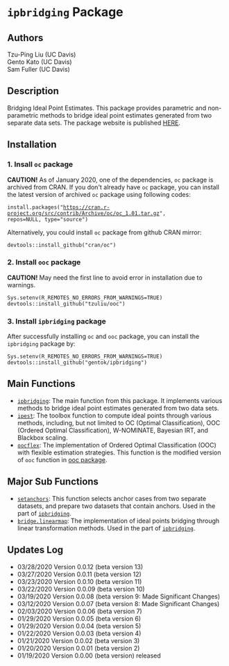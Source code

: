 # <code>ipbridging</code> Package

## Authors

Tzu-Ping Liu (UC Davis) <br>
Gento Kato (UC Davis) <br>
Sam Fuller (UC Davis)

## Description

Bridging Ideal Point Estimates. This package provides parametric and non-parametric methods to bridge ideal point estimates generated from two separate data sets. 
The package website is published [HERE](https://gentok.github.io/ipbridging/).

## Installation

### 1. Insall <code>oc</code> package

<b>CAUTION!</b> As of January 2020, one of the dependencies, <code>oc</code> package is archived from CRAN. 
If you don't already have <code>oc</code> package, you can install the latest version of archived <code>oc</code> package using following codes:

<code>install.packages("https://cran.r-project.org/src/contrib/Archive/oc/oc_1.01.tar.gz", repos=NULL, type="source")</code>

Alternatively, you could install <code>oc</code> package from github CRAN mirror:

<code>devtools::install_github("cran/oc")</code>

### 2. Install <code>ooc</code> package

<b>CAUTION!</b> May need the first line to avoid error in installation due to warnings.

<code>Sys.setenv(R_REMOTES_NO_ERRORS_FROM_WARNINGS=TRUE)</code> <br>
<code>devtools::install_github("tzuliu/ooc")</code>

### 3. Install <code>ipbridging</code> package

After successfully installing <code>oc</code> and <code>ooc</code> package, you can install the <code>ipbridging</code> package by:

<code>Sys.setenv(R_REMOTES_NO_ERRORS_FROM_WARNINGS=TRUE)</code> <br>
<code>devtools::install_github("gentok/ipbridging")</code>

<!-- Also, in case you want to use GPU accelerated method to tune SVM parameters in <code>oocflex</code> function, you need to install <code>Rgtsvm</code> package (check the GitHub repository [HERE](https://github.com/Danko-Lab/Rgtsvm)). You need to have PC with NVIDIA GPU and Linux OS to install <code>Rgtsvm</code> package. -->

## Main Functions

* <code>[ipbridging](https://gentok.github.io/ipbridging/reference/ipbridging.html)</code>: The main function from this package. It implements various methods to bridge ideal point estimates generated from two data sets.
* <code>[ipest](https://gentok.github.io/ipbridging/reference/ipest.html)</code>: The toolbox function to compute ideal points through various methods, including, but not limited to OC (Optimal Classification), OOC (Ordered Optimal Classification), W-NOMINATE, Bayesian IRT, and Blackbox scaling.
* <code>[oocflex](https://gentok.github.io/ipbridging/reference/oocflex.html)</code>: The implementation of Ordered Optimal Classification (OOC) with flexible estimation strategies. This function is the modified version of <code>ooc</code> function in [ooc package](https://github.com/tzuliu/ooc).

## Major Sub Functions

* <code>[setanchors](https://gentok.github.io/ipbridging/reference/setanchors.html)</code>: This function selects anchor cases from two separate datasets, and prepare two datasets that contain anchors. Used in the part of <code>[ipbridging](https://gentok.github.io/ipbridging/reference/ipbridging.html)</code>.
* <code>[bridge.linearmap](https://gentok.github.io/ipbridging/reference/bridge.linearmap.html)</code>: The implementation of ideal points bridging through linear transformation methods. Used in the part of <code>[ipbridging](https://gentok.github.io/ipbridging/reference/ipbridging.html)</code>.

## Updates Log

* 03/28/2020 Version 0.0.12 (beta version 13)
* 03/27/2020 Version 0.0.11 (beta version 12)
* 03/23/2020 Version 0.0.10 (beta version 11)
* 03/22/2020 Version 0.0.09 (beta version 10)
* 03/19/2020 Version 0.0.08 (beta version 9: Made Significant Changes)
* 03/12/2020 Version 0.0.07 (beta version 8: Made Significant Changes)
* 02/03/2020 Version 0.0.06 (beta version 7)
* 01/29/2020 Version 0.0.05 (beta version 6)
* 01/29/2020 Version 0.0.04 (beta version 5)
* 01/22/2020 Version 0.0.03 (beta version 4)
* 01/21/2020 Version 0.0.02 (beta version 3)
* 01/20/2020 Version 0.0.01 (beta version 2)
* 01/19/2020 Version 0.0.00 (beta version) released
